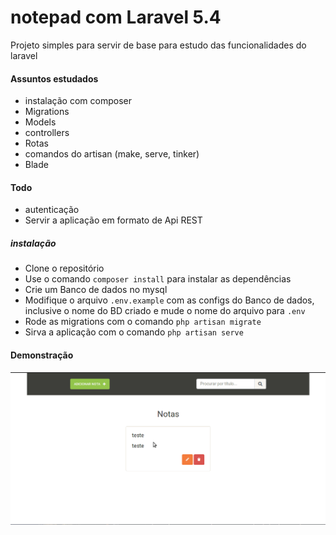# notepad com Laravel 5.4
Projeto simples para servir de base para estudo das funcionalidades do laravel 

#### Assuntos estudados
- instalação com composer
- Migrations
- Models
- controllers
- Rotas
- comandos do artisan (make, serve, tinker)
- Blade

#### Todo
- autenticação 
- Servir a aplicação em formato de Api REST

##### instalação
- Clone o repositório
- Use o comando `composer install` para instalar as dependências
- Crie um Banco de dados no mysql
- Modifique o arquivo `.env.example` com as configs do Banco de dados, inclusive o nome do BD criado e mude o nome do arquivo para `.env`
- Rode as migrations com o comando `php artisan migrate`
- Sirva a aplicação com o comando `php artisan serve`

#### Demonstração
![demo](demo.gif)